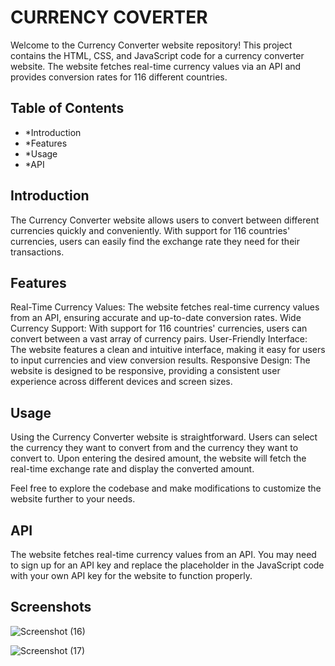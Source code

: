 # CURRENCY COVERTER
Welcome to the Currency Converter website repository! This project contains the HTML, CSS, and JavaScript code for a currency converter website. The website fetches real-time currency values via an API and provides conversion rates for 116 different countries.

## Table of Contents
- *Introduction
- *Features
- *Usage
- *API

## Introduction
The Currency Converter website allows users to convert between different currencies quickly and conveniently. With support for 116 countries' currencies, users can easily find the exchange rate they need for their transactions.

## Features
Real-Time Currency Values: The website fetches real-time currency values from an API, ensuring accurate and up-to-date conversion rates.
Wide Currency Support: With support for 116 countries' currencies, users can convert between a vast array of currency pairs.
User-Friendly Interface: The website features a clean and intuitive interface, making it easy for users to input currencies and view conversion results.
Responsive Design: The website is designed to be responsive, providing a consistent user experience across different devices and screen sizes.

## Usage
Using the Currency Converter website is straightforward. Users can select the currency they want to convert from and the currency they want to convert to. Upon entering the desired amount, the website will fetch the real-time exchange rate and display the converted amount.

Feel free to explore the codebase and make modifications to customize the website further to your needs.

## API
The website fetches real-time currency values from an API. You may need to sign up for an API key and replace the placeholder in the JavaScript code with your own API key for the website to function properly.

## Screenshots
![Screenshot (16)](https://github.com/AbrarChhipa/Currency-converter/assets/162426268/298df1b8-48cf-4e3d-8493-47d671095045)

![Screenshot (17)](https://github.com/AbrarChhipa/Currency-converter/assets/162426268/2854b9ab-362e-476a-b60b-aa1e2c01532d)






